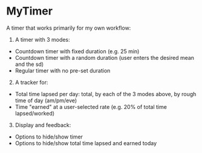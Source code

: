 # MyTimer

A timer that works primarily for my own workflow:

1. A timer with 3 modes:
  - Countdown timer with fixed duration (e.g. 25 min)
  - Countdown timer with a random duration (user enters the desired mean and the sd)
  - Regular timer with no pre-set duration
2. A tracker for:
  - Total time lapsed per day: total, by each of the 3 modes above, by rough time of day (am/pm/eve)
  - Time "earned" at a user-selected rate (e.g. 20% of total time lapsed/worked)
3. Display and feedback:
  - Options to hide/show timer
  - Options to hide/show total time lapsed and earned today
